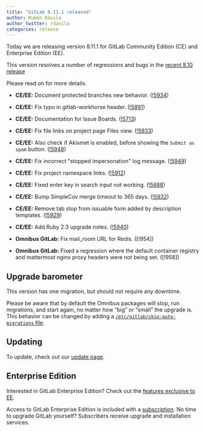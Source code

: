 ```yaml
---
title: "GitLab 8.11.1 released"
author: Rubén Dávila
author_twitter: rdavila
categories: release
---
```



Today we are releasing version 8.11.1 for GitLab Community Edition (CE) and
Enterprise Edition (EE).

This version resolves a number of regressions and bugs in the [recent 8.10
release](/2016/08/22/gitlab-8-11-released)

Please read on for more details.

<!-- more -->

- **CE/EE:** Document protected branches new behavior. ([!5934])
- **CE/EE:** Fix typo in gitlab-workhorse header. ([!5891])
- **CE/EE:** Documentation for Issue Boards. ([!5713])
- **CE/EE:** Fix file links on project page Files view. ([!5933])
- **CE/EE:** Also check if Akismet is enabled, before showing the `Submit as spam` button. ([!5948])
- **CE/EE:** Fix incorrect "stopped impersonation" log message. ([!5949])
- **CE/EE:** Fix project namespace links. ([!5912])
- **CE/EE:** Fixed enter key in search input not working. ([!5888])
- **CE/EE:** Bump SimpleCov merge timeout to 365 days. ([!5932])
- **CE/EE:** Remove tab stop from issuable form added by description templates. ([!5929])
- **CE/EE:** Add Ruby 2.3 upgrade notes. ([!5940])

- **Omnibus GitLab:** Fix mail_room URL for Redis. ([!954])
- **Omnibus GitLab:** Fixed a regression where the default container registry and mattermost nginx proxy headers were not being set. ([!958])

[!5934]: https://gitlab.com/gitlab-org/gitlab-ce/merge_requests/5934
[!5891]: https://gitlab.com/gitlab-org/gitlab-ce/merge_requests/5891
[!5713]: https://gitlab.com/gitlab-org/gitlab-ce/merge_requests/5713
[!5933]: https://gitlab.com/gitlab-org/gitlab-ce/merge_requests/5933
[!5948]: https://gitlab.com/gitlab-org/gitlab-ce/merge_requests/5948
[!5949]: https://gitlab.com/gitlab-org/gitlab-ce/merge_requests/5949
[!5912]: https://gitlab.com/gitlab-org/gitlab-ce/merge_requests/5912
[!5888]: https://gitlab.com/gitlab-org/gitlab-ce/merge_requests/5888
[!5932]: https://gitlab.com/gitlab-org/gitlab-ce/merge_requests/5932
[!5929]: https://gitlab.com/gitlab-org/gitlab-ce/merge_requests/5929
[!5940]: https://gitlab.com/gitlab-org/gitlab-ce/merge_requests/5940

[!887]: https://gitlab.com/gitlab-org/omnibus-gitlab/merge_requests/954
[!887]: https://gitlab.com/gitlab-org/omnibus-gitlab/merge_requests/958

## Upgrade barometer

This version has one migration, but should not require any downtime.

Please be aware that by default the Omnibus packages will stop, run migrations,
and start again, no matter how “big” or “small” the upgrade is. This behavior
can be changed by adding a [`/etc/gitlab/skip-auto-migrations`
file](http://doc.gitlab.com/omnibus/update/README.html).

## Updating

To update, check out our [update page](https://about.gitlab.com/update/).

## Enterprise Edition

Interested in GitLab Enterprise Edition? Check out the [features exclusive to
EE](https://about.gitlab.com/features/#enterprise).

Access to GitLab Enterprise Edition is included with a [subscription](https://about.gitlab.com/pricing/).
No time to upgrade GitLab yourself? Subscribers receive upgrade and installation
services.
